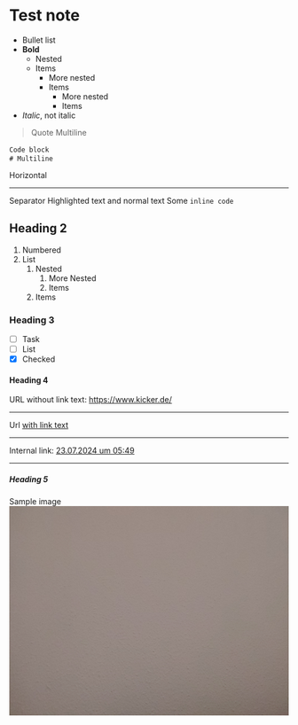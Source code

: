 # Test note
- Bullet list
- **Bold**
    - Nested
    - Items
        - More nested
        - Items
            - More nested
            - Items
- *Italic*, not italic

> Quote
> Multiline


```
Code block
# Multiline
```
Horizontal
***
Separator
Highlighted text and normal text
Some `inline code`

## Heading 2
1. Numbered
2. List
    1. Nested
        1. More Nested
        2. Items
    2. Items

### Heading 3
- [ ] Task
- [ ] List
- [x] Checked

#### Heading 4
URL without link text: <https://www.kicker.de/>
***
Url [with link text](https://www.kicker.de/)

***
Internal link: [23.07.2024 um 05:49](Another%20note%20not%20starting%20with%20H1%20header.md)
***

##### Heading 5
Sample image
![042662752ae42d018c022691e7dcb8d5.jpg](042662752ae42d018c022691e7dcb8d5.jpg)
